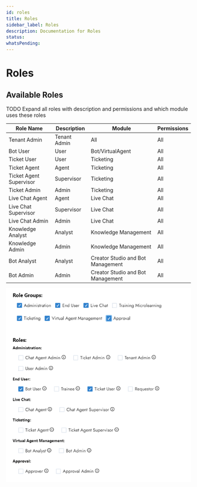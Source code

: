 ```yaml
---
id: roles
title: Roles
sidebar_label: Roles
description: Documentation for Roles
status: 
whatsPending: 
---
```


# Roles

## Available Roles

TODO Expand all roles with description and permissions and which module uses these roles

| Role Name | Description | Module | Permissions |
| --- | --- | --- | --- |
| Tenant Admin | Tenant Admin | All | All |
| Bot User | User | Bot/VirtualAgent | All |
| Ticket User | User | Ticketing | All |
| Ticket Agent | Agent | Ticketing | All |
| Ticket Agent Supervisor | Supervisor | Ticketing | All |
| Ticket Admin | Admin | Ticketing | All |
| Live Chat Agent | Agent | Live Chat | All |
| Live Chat Supervisor | Supervisor | Live Chat | All |
| Live Chat Admin | Admin | Live Chat | All |
| Knowledge Analyst | Analyst | Knowledge Management | All |
| Knowledge Admin | Admin | Knowledge Management | All |
| Bot Analyst | Analyst | Creator Studio and Bot Management | All |
| Bot Admin | Admin | Creator Studio and Bot Management | All |




![Role Groups](../../../static/img/administration/role-groups.png)
